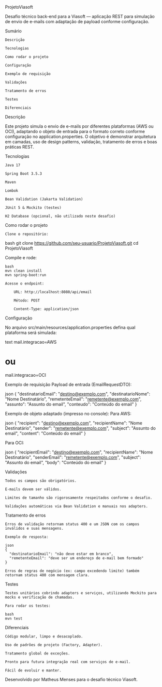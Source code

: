 ProjetoViasoft

Desafio técnico back-end para a Viasoft — aplicação REST para simulação de envio de e-mails com adaptação de payload conforme configuração.

Sumário

    Descrição

    Tecnologias

    Como rodar o projeto

    Configuração

    Exemplo de requisição

    Validações

    Tratamento de erros

    Testes

    Diferenciais

Descrição

Este projeto simula o envio de e-mails por diferentes plataformas (AWS ou OCI), adaptando o objeto de entrada para o formato correto conforme configuração no application.properties. O objetivo é demonstrar arquitetura em camadas, uso de design patterns, validação, tratamento de erros e boas práticas REST.

Tecnologias

    Java 17

    Spring Boot 3.5.3

    Maven

    Lombok

    Bean Validation (Jakarta Validation)

    JUnit 5 & Mockito (testes)

    H2 Database (opcional, não utilizado neste desafio)

Como rodar o projeto

    Clone o repositório:

bash
git clone https://github.com/seu-usuario/ProjetoViasoft.git
cd ProjetoViasoft

Compile e rode:

    bash
    mvn clean install
    mvn spring-boot:run

    Acesse o endpoint:

        URL: http://localhost:8080/api/email

        Método: POST

        Content-Type: application/json

Configuração

No arquivo src/main/resources/application.properties defina qual plataforma será simulada:

text
mail.integracao=AWS
# ou
mail.integracao=OCI

Exemplo de requisição
Payload de entrada (EmailRequestDTO):

json
{
  "destinatarioEmail": "destino@exemplo.com",
  "destinatarioNome": "Nome Destinatário",
  "remetenteEmail": "remetente@exemplo.com",
  "assunto": "Assunto do email",
  "conteudo": "Conteúdo do email"
}

Exemplo de objeto adaptado (impresso no console):
Para AWS:

json
{
  "recipient": "destino@exemplo.com",
  "recipientName": "Nome Destinatário",
  "sender": "remetente@exemplo.com",
  "subject": "Assunto do email",
  "content": "Conteúdo do email"
}

Para OCI:

json
{
  "recipientEmail": "destino@exemplo.com",
  "recipientName": "Nome Destinatário",
  "senderEmail": "remetente@exemplo.com",
  "subject": "Assunto do email",
  "body": "Conteúdo do email"
}

Validações

    Todos os campos são obrigatórios.

    E-mails devem ser válidos.

    Limites de tamanho são rigorosamente respeitados conforme o desafio.

    Validações automáticas via Bean Validation e manuais nos adapters.

Tratamento de erros

    Erros de validação retornam status 400 e um JSON com os campos inválidos e suas mensagens.

    Exemplo de resposta:

    json
    {
      "destinatarioEmail": "não deve estar em branco",
      "remetenteEmail": "deve ser um endereço de e-mail bem formado"
    }

    Erros de regras de negócio (ex: campo excedendo limite) também retornam status 400 com mensagem clara.

Testes

    Testes unitários cobrindo adapters e serviços, utilizando Mockito para mocks e verificação de chamadas.

    Para rodar os testes:

    bash
    mvn test

Diferenciais

    Código modular, limpo e desacoplado.

    Uso de padrões de projeto (Factory, Adapter).

    Tratamento global de exceções.

    Pronto para futura integração real com serviços de e-mail.

    Fácil de evoluir e manter.

Desenvolvido por Matheus Menses para o desafio técnico Viasoft.
